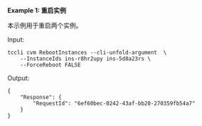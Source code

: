 **Example 1: 重启实例**

本示例用于重启两个实例。

Input: 

```
tccli cvm RebootInstances --cli-unfold-argument  \
    --InstanceIds ins-r8hr2upy ins-5d8a23rs \
    --ForceReboot FALSE
```

Output: 
```
{
    "Response": {
        "RequestId": "6ef60bec-0242-43af-bb20-270359fb54a7"
    }
}
```


